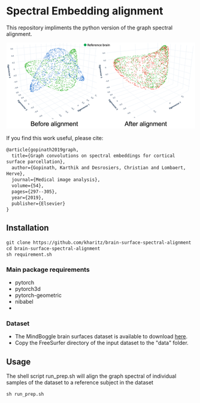 # Spectral Embedding alignment
This repository impliments the python version of the graph spectral alignment. 

![Alt Text](https://github.com/kharitz/brain-surface-spectral-alignment/blob/fb64ab4e944e8a20f3defe06147c0bd11a698465/fig1.png)

If you find this work useful, please cite:
```
@article{gopinath2019graph,
  title={Graph convolutions on spectral embeddings for cortical surface parcellation},
  author={Gopinath, Karthik and Desrosiers, Christian and Lombaert, Herve},
  journal={Medical image analysis},
  volume={54},
  pages={297--305},
  year={2019},
  publisher={Elsevier}
}
```
## Installation
```
git clone https://github.com/kharitz/brain-surface-spectral-alignment
cd brain-surface-spectral-alignment
sh requirement.sh
```
### Main package requirements
- pytorch
- pytorch3d 
- pytorch-geometric
- nibabel
- 
### Dataset
-  The MindBoggle brain surfaces dataset is available to download [here](https://osf.io/nhtur/).
-  Copy the FreeSurfer directory of the input dataset to the "data" folder.


## Usage
The shell script run_prep.sh will align the graph spectral of individual samples of the dataset to a reference subject in the dataset 
```
sh run_prep.sh
```
